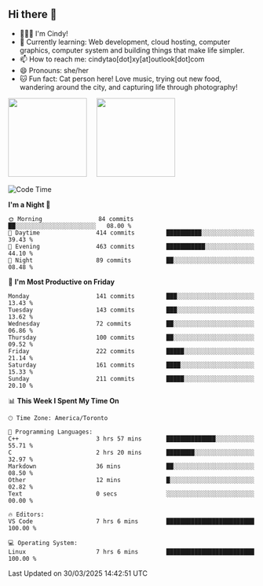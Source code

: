 ## Hi there 👋

<!--
**xinyue296/xinyue296** is a ✨ _special_ ✨ repository because its `README.md` (this file) appears on your GitHub profile.

Here are some ideas to get you started:

- 🔭 I’m currently working on ...
- 🌱 I’m currently learning ...
- 👯 I’m looking to collaborate on ...
- 🤔 I’m looking for help with ...
- 💬 Ask me about ...
- 📫 How to reach me: ...
- 😄 Pronouns: ...
- ⚡ Fun fact: ...
-->
- 👩🏻‍💻 I'm Cindy!
- 🌱 Currently learning: Web development, cloud hosting, computer graphics, computer system and building things that make life simpler.
- 📫 How to reach me: cindytao[dot]xy[at]outlook[dot]com
- 😄 Pronouns: she/her
- 🐱 Fun fact: Cat person here! Love music, trying out new food, wandering around the city, and capturing life through photography!

<!--Github Status: start-->
<div align="left">
  <img height="160em" src="https://github-readme-stats-topaz-two-25.vercel.app/api?username=xinyue296&theme=react&show_icons=true&count_private=true&include_orgs=true&hide=contribs,issues" />
    &nbsp;&nbsp;&nbsp;
  <img height="160em" src="https://github-readme-stats-cindy-taos-projects.vercel.app/api/top-langs/?username=xinyue296&theme=react&count_private=true&include_orgs=true&layout=compact" />
</div>
<!-- Github Status: end-->

<!--START_SECTION:waka-->
![Code Time](http://img.shields.io/badge/Code%20Time-289%20hrs%2019%20mins-blue)

**I'm a Night 🦉** 

```text
🌞 Morning                84 commits          ██░░░░░░░░░░░░░░░░░░░░░░░   08.00 % 
🌆 Daytime                414 commits         ██████████░░░░░░░░░░░░░░░   39.43 % 
🌃 Evening                463 commits         ███████████░░░░░░░░░░░░░░   44.10 % 
🌙 Night                  89 commits          ██░░░░░░░░░░░░░░░░░░░░░░░   08.48 % 
```
📅 **I'm Most Productive on Friday** 

```text
Monday                   141 commits         ███░░░░░░░░░░░░░░░░░░░░░░   13.43 % 
Tuesday                  143 commits         ███░░░░░░░░░░░░░░░░░░░░░░   13.62 % 
Wednesday                72 commits          ██░░░░░░░░░░░░░░░░░░░░░░░   06.86 % 
Thursday                 100 commits         ██░░░░░░░░░░░░░░░░░░░░░░░   09.52 % 
Friday                   222 commits         █████░░░░░░░░░░░░░░░░░░░░   21.14 % 
Saturday                 161 commits         ████░░░░░░░░░░░░░░░░░░░░░   15.33 % 
Sunday                   211 commits         █████░░░░░░░░░░░░░░░░░░░░   20.10 % 
```


📊 **This Week I Spent My Time On** 

```text
🕑︎ Time Zone: America/Toronto

💬 Programming Languages: 
C++                      3 hrs 57 mins       ██████████████░░░░░░░░░░░   55.71 % 
C                        2 hrs 20 mins       ████████░░░░░░░░░░░░░░░░░   32.97 % 
Markdown                 36 mins             ██░░░░░░░░░░░░░░░░░░░░░░░   08.50 % 
Other                    12 mins             █░░░░░░░░░░░░░░░░░░░░░░░░   02.82 % 
Text                     0 secs              ░░░░░░░░░░░░░░░░░░░░░░░░░   00.00 % 

🔥 Editors: 
VS Code                  7 hrs 6 mins        █████████████████████████   100.00 % 

💻 Operating System: 
Linux                    7 hrs 6 mins        █████████████████████████   100.00 % 
```


 Last Updated on 30/03/2025 14:42:51 UTC
<!--END_SECTION:waka-->
